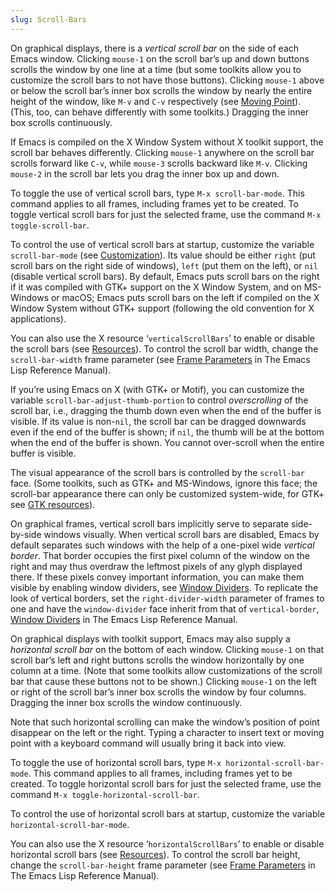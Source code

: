 ```yaml
---
slug: Scroll-Bars
---
```


On graphical displays, there is a *vertical scroll bar* on the side of each Emacs window. Clicking `mouse-1` on the scroll bar’s up and down buttons scrolls the window by one line at a time (but some toolkits allow you to customize the scroll bars to not have those buttons). Clicking `mouse-1` above or below the scroll bar’s inner box scrolls the window by nearly the entire height of the window, like `M-v` and `C-v` respectively (see [Moving Point](/docs/emacs/Moving-Point)). (This, too, can behave differently with some toolkits.) Dragging the inner box scrolls continuously.

If Emacs is compiled on the X Window System without X toolkit support, the scroll bar behaves differently. Clicking `mouse-1` anywhere on the scroll bar scrolls forward like `C-v`, while `mouse-3` scrolls backward like `M-v`. Clicking `mouse-2` in the scroll bar lets you drag the inner box up and down.

To toggle the use of vertical scroll bars, type `M-x scroll-bar-mode`. This command applies to all frames, including frames yet to be created. To toggle vertical scroll bars for just the selected frame, use the command `M-x toggle-scroll-bar`.

To control the use of vertical scroll bars at startup, customize the variable `scroll-bar-mode` (see [Customization](/docs/emacs/Customization)). Its value should be either `right` (put scroll bars on the right side of windows), `left` (put them on the left), or `nil` (disable vertical scroll bars). By default, Emacs puts scroll bars on the right if it was compiled with GTK+ support on the X Window System, and on MS-Windows or macOS; Emacs puts scroll bars on the left if compiled on the X Window System without GTK+ support (following the old convention for X applications).

You can also use the X resource ‘`verticalScrollBars`’ to enable or disable the scroll bars (see [Resources](/docs/emacs/Resources)). To control the scroll bar width, change the `scroll-bar-width` frame parameter (see [Frame Parameters](https://www.gnu.org/software/emacs/manual/html_mono/elisp.html#Frame-Parameters) in The Emacs Lisp Reference Manual).

If you’re using Emacs on X (with GTK+ or Motif), you can customize the variable `scroll-bar-adjust-thumb-portion` to control *overscrolling* of the scroll bar, i.e., dragging the thumb down even when the end of the buffer is visible. If its value is non-`nil`, the scroll bar can be dragged downwards even if the end of the buffer is shown; if `nil`, the thumb will be at the bottom when the end of the buffer is shown. You cannot over-scroll when the entire buffer is visible.

The visual appearance of the scroll bars is controlled by the `scroll-bar` face. (Some toolkits, such as GTK+ and MS-Windows, ignore this face; the scroll-bar appearance there can only be customized system-wide, for GTK+ see [GTK resources](/docs/emacs/GTK-resources)).

On graphical frames, vertical scroll bars implicitly serve to separate side-by-side windows visually. When vertical scroll bars are disabled, Emacs by default separates such windows with the help of a one-pixel wide *vertical border*. That border occupies the first pixel column of the window on the right and may thus overdraw the leftmost pixels of any glyph displayed there. If these pixels convey important information, you can make them visible by enabling window dividers, see [Window Dividers](/docs/emacs/Window-Dividers). To replicate the look of vertical borders, set the `right-divider-width` parameter of frames to one and have the `window-divider` face inherit from that of `vertical-border`, [Window Dividers](https://www.gnu.org/software/emacs/manual/html_mono/elisp.html#Window-Dividers) in The Emacs Lisp Reference Manual.

On graphical displays with toolkit support, Emacs may also supply a *horizontal scroll bar* on the bottom of each window. Clicking `mouse-1` on that scroll bar’s left and right buttons scrolls the window horizontally by one column at a time. (Note that some toolkits allow customizations of the scroll bar that cause these buttons not to be shown.) Clicking `mouse-1` on the left or right of the scroll bar’s inner box scrolls the window by four columns. Dragging the inner box scrolls the window continuously.

Note that such horizontal scrolling can make the window’s position of point disappear on the left or the right. Typing a character to insert text or moving point with a keyboard command will usually bring it back into view.

To toggle the use of horizontal scroll bars, type `M-x horizontal-scroll-bar-mode`. This command applies to all frames, including frames yet to be created. To toggle horizontal scroll bars for just the selected frame, use the command `M-x toggle-horizontal-scroll-bar`.

To control the use of horizontal scroll bars at startup, customize the variable `horizontal-scroll-bar-mode`.

You can also use the X resource ‘`horizontalScrollBars`’ to enable or disable horizontal scroll bars (see [Resources](/docs/emacs/Resources)). To control the scroll bar height, change the `scroll-bar-height` frame parameter (see [Frame Parameters](https://www.gnu.org/software/emacs/manual/html_mono/elisp.html#Frame-Parameters) in The Emacs Lisp Reference Manual).
